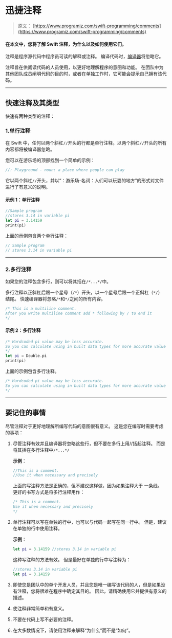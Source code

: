 # 迅捷注释

> 原文： [https://www.programiz.com/swift-programming/comments](https://www.programiz.com/swift-programming/comments)

#### 在本文中，您将了解 Swift 注释，为什么以及如何使用它们。

注释是程序源代码中程序员可读的解释或注释。 编译代码时，[编译器](https://en.wikipedia.org/wiki/Compiler "Compiler")将忽略它。

注释旨在供阅读代码的人员使用，以更好地理解程序的意图和功能。 在团队中为其他团队成员阐明代码的目的时，或者在单独工作时，它可能会提示自己拥有该代码。

* * *

## 快速注释及其类型

快速有两种类型的注释：

### 1.单行注释

在 Swift 中，任何以两个斜杠`//`开头的行都是单行注释。以两个斜杠`//`开头的所有内容都将被编译器忽略。

您可以在游乐场的顶部找到一个简单的示例：

```swift
//: Playground - noun: a place where people can play
```

它以两个斜杠`//`开头，并以“：游乐场-名词：人们可以玩耍的地方”的形式对文件进行了有意义的说明。

#### 示例 1：单行注释

```swift
//Sample program
//stores 3.14 in variable pi
let pi = 3.14159 
print(pi) 
```

上面的示例包含两个单行注释：

```swift
// Sample program
// stores 3.14 in variable pi
```

* * *

### 2.多行注释

如果您的注释包含多行，则可以将其括在`/*...*/`中。

多行注释以正斜杠后跟一个星号（`/*`）开头，以一个星号后跟一个正斜杠（`*/`）结尾。 快速编译器将忽略`/*`和`*/`之间的所有内容。

```swift
/* This is a multiline comment.
After you write multiline comment add * following by / to end it
*/

```

#### 示例 2：多行注释

```swift
/* Hardcoded pi value may be less accurate.
So you can calculate using in built data types for more accurate value
*/
let pi = Double.pi
print(pi) 
```

上面的示例包含多行注释。

```swift
/* Hardcoded pi value may be less accurate.
So you can calculate using in built data types for more accurate value
*/
```

* * *

## 要记住的事情

尽管注释对于更好地理解所编写代码的意图很有意义。 这是您在编写时需要考虑的事项：

1.  尽管注释有效并且编译器将忽略这些行，但不要在多行上用//括起注释。 而是将其括在多行注释中`/*...*/`

    **示例**：

    ```swift
    //This is a comment.
    //Use it when necessary and precisely

    ```

    上面的写注释方法是正确的，但不建议这样做，因为如果注释大于 一条线。 更好的书写方式是将多行注释用作：

    ```swift
    /* This is a comment.
    Use it when necessary and precisely
    */

    ```

2.  单行注释可以写在单独的行中，也可以与代码一起写在同一行中。 但是，建议在单独的行中使用注释。

    **示例**：

    ```swift
    let pi = 3.14159 //stores 3.14 in variable pi
    ```

    这种写注释的方法有效。 但是最好在单独的行中写注释为：

    ```swift
    //stores 3.14 in variable pi
    let pi = 3.14159 
    ```

3.  即使您是团队中的单个开发人员，并且您是唯一编写该代码的人，但是如果没有注释，您将很难在程序中确定其目的。 因此，请精确使用它并提供有意义的描述。
4.  使注释非常简单和有意义。
5.  不要在代码上写不必要的注释。
6.  在大多数情况下，请使用注释来解释“为什么”而不是“如何”。